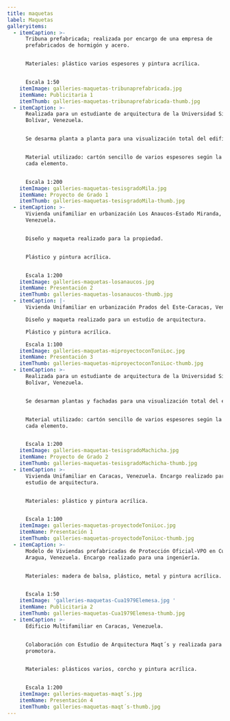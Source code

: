 ```yaml
---
title: maquetas
label: Maquetas
galleryitems:
  - itemCaption: >-
      Tribuna prefabricada; realizada por encargo de una empresa de
      prefabricados de hormigón y acero.


      Materiales: plástico varios espesores y pintura acrílica.   


      Escala 1:50
    itemImage: galleries-maquetas-tribunaprefabricada.jpg
    itemName: Publicitaria 1
    itemThumb: galleries-maquetas-tribunaprefabricada-thumb.jpg
  - itemCaption: >-
      Realizada para un estudiante de arquitectura de la Universidad Simón
      Bolívar, Venezuela.


      Se desarma planta a planta para una visualización total del edificio.


      Material utilizado: cartón sencillo de varios espesores según la escala de
      cada elemento.


      Escala 1:200
    itemImage: galleries-maquetas-tesisgradoMila.jpg
    itemName: Proyecto de Grado 1
    itemThumb: galleries-maquetas-tesisgradoMila-thumb.jpg
  - itemCaption: >-
      Vivienda unifamiliar en urbanización Los Anaucos-Estado Miranda,
      Venezuela.


      Diseño y maqueta realizado para la propiedad.


      Plástico y pintura acrílica. 


      Escala 1:200
    itemImage: galleries-maquetas-losanaucos.jpg
    itemName: Presentación 2
    itemThumb: galleries-maquetas-losanaucos-thumb.jpg
  - itemCaption: |-
      Vivienda Unifamiliar en urbanización Prados del Este-Caracas, Venezuela.

      Diseño y maqueta realizado para un estudio de arquitectura.

      Plástico y pintura acrílica.

      Escala 1:100
    itemImage: galleries-maquetas-miproyectoconToniLoc.jpg
    itemName: Presentación 3
    itemThumb: galleries-maquetas-miproyectoconToniLoc-thumb.jpg
  - itemCaption: >-
      Realizada para un estudiante de arquitectura de la Universidad Simón
      Bolívar, Venezuela.


      Se desarman plantas y fachadas para una visualización total del edificio.


      Material utilizado: cartón sencillo de varios espesores según la escala de
      cada elemento.


      Escala 1:200
    itemImage: galleries-maquetas-tesisgradoMachicha.jpg
    itemName: Proyecto de Grado 2
    itemThumb: galleries-maquetas-tesisgradoMachicha-thumb.jpg
  - itemCaption: >-
      Vivienda Unifamiliar en Caracas, Venezuela. Encargo realizado para un
      estudio de arquitectura.


      Materiales: plástico y pintura acrílica.


      Escala 1:100
    itemImage: galleries-maquetas-proyectodeToniLoc.jpg
    itemName: Presentación 1
    itemThumb: galleries-maquetas-proyectodeToniLoc-thumb.jpg
  - itemCaption: >-
      Modelo de Viviendas prefabricadas de Protección Oficial-VPO en Cúa-Estado
      Aragua, Venezuela. Encargo realizado para una ingeniería.


      Materiales: madera de balsa, plástico, metal y pintura acrílica.


      Escala 1:50
    itemImage: 'galleries-maquetas-Cua1979Elemesa.jpg '
    itemName: Publicitaria 2
    itemThumb: galleries-maquetas-Cua1979Elemesa-thumb.jpg
  - itemCaption: >-
      Edificio Multifamiliar en Caracas, Venezuela.


      Colaboración con Estudio de Arquitectura Maqt´s y realizada para la
      promotora.


      Materiales: plásticos varios, corcho y pintura acrílica.


      Escala 1:200
    itemImage: galleries-maquetas-maqt´s.jpg
    itemName: Presentación 4
    itemThumb: galleries-maquetas-maqt´s-thumb.jpg
---
```


